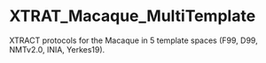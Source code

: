 # XTRAT_Macaque_MultiTemplate
XTRACT protocols for the Macaque in 5 template spaces (F99, D99, NMTv2.0, INIA, Yerkes19).
